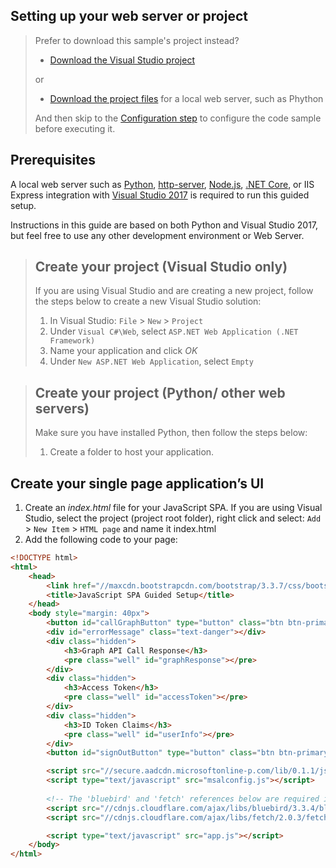 
## Setting up your web server or project

> Prefer to download this sample's project instead? 
> - [Download the Visual Studio project](https://github.com/Azure-Samples/active-directory-javascript-graphapi-v2/archive/VisualStudio.zip)
>
> or
> - [Download the project files](https://github.com/Azure-Samples/active-directory-javascript-graphapi-v2/archive/core.zip) for a local web server, such as Phython
>
> And then  skip to the [Configuration step](#create-an-application-express) to configure the code sample before executing it.

## Prerequisites
A local web server such as [Python](https://www.python.org/downloads/), [http-server](https://www.npmjs.com/package/http-server/), [Node.js](https://nodejs.org/en/download/), [.NET Core](https://www.microsoft.com/net/core), or IIS Express integration with [Visual Studio 2017](https://www.visualstudio.com/downloads/) is required to run this guided setup. 

Instructions in this guide are based on both Python and Visual Studio 2017, but feel free to use any other development environment or Web Server.


> ## Create your project (Visual Studio only)
> If you are using Visual Studio and are creating a new project, follow the steps below to create a new Visual Studio solution:
> 1.	In Visual Studio:  `File` > `New` > `Project`
> 2.	Under `Visual C#\Web`, select `ASP.NET Web Application (.NET Framework)`
> 3.	Name your application and click *OK*
> 4.	Under `New ASP.NET Web Application`, select `Empty`
<p/>

> ## Create your project (Python/ other web servers)
> Make sure you have installed Python, then follow the steps below:
> 1.	Create a folder to host your application.


## Create your single page application’s UI
1.	Create an *index.html* file for your JavaScript SPA. If you are using Visual Studio, select the project (project root folder), right click and select: `Add` > `New Item` > `HTML page` and name it index.html
2.	Add the following code to your page:
```html
<!DOCTYPE html>
<html>
    <head>
        <link href="//maxcdn.bootstrapcdn.com/bootstrap/3.3.7/css/bootstrap.min.css" rel="stylesheet">
        <title>JavaScript SPA Guided Setup</title>
    </head>
    <body style="margin: 40px">
        <button id="callGraphButton" type="button" class="btn btn-primary" onclick="callGraphAPI()">Call Microsoft Graph API</button>
        <div id="errorMessage" class="text-danger"></div>
        <div class="hidden">
            <h3>Graph API Call Response</h3>
            <pre class="well" id="graphResponse"></pre>
        </div>
        <div class="hidden">
            <h3>Access Token</h3>
            <pre class="well" id="accessToken"></pre>
        </div>
        <div class="hidden">
            <h3>ID Token Claims</h3>
            <pre class="well" id="userInfo"></pre>
        </div>
        <button id="signOutButton" type="button" class="btn btn-primary hidden" onclick="signOut()">Sign out</button>

        <script src="//secure.aadcdn.microsoftonline-p.com/lib/0.1.1/js/msal.min.js"></script>
        <script type="text/javascript" src="msalconfig.js"></script>
    
        <!-- The 'bluebird' and 'fetch' references below are required if you need to run this application on Internet Explorer -->
        <script src="//cdnjs.cloudflare.com/ajax/libs/bluebird/3.3.4/bluebird.min.js"></script>
        <script src="//cdnjs.cloudflare.com/ajax/libs/fetch/2.0.3/fetch.min.js"></script>

        <script type="text/javascript" src="app.js"></script>
    </body>
</html>
````
